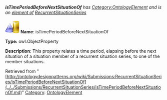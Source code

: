___isTimePeriodBeforeNextSituationOf__ has [Category:OntologyElement](../../Category/OntologyElement.md "Category:OntologyElement") and is an [element of](../../Property/ElementOf.md "Property:ElementOf") [RecurrentSituationSeries](../../Submissions/RecurrentSituationSeries.md "Submissions:RecurrentSituationSeries")_


  




[![ObjectProperty](../../images/thumb/c/c3/ObjectProperty.gif/45px-ObjectProperty.gif)](../../Image/ObjectProperty.gif.md "ObjectProperty")
__Name__: isTimePeriodBeforeNextSituationOf 


__Type:__ owl:ObjectProperty 


__Description__: This property relates a time period, elapsing before the next situation of a situation member of a recurrent situation series, to one of the member situations. 





Retrieved from "[http://ontologydesignpatterns.org/wiki/Submissions:RecurrentSituationSeries/isTimePeriodBeforeNextSituationOf](../../Submissions/RecurrentSituationSeries/isTimePeriodBeforeNextSituationOf.md)"
 [Category](http://ontologydesignpatterns.org/wiki/Special:Categories "Special:Categories"): [OntologyElement](../../Category/OntologyElement.md "Category:OntologyElement")